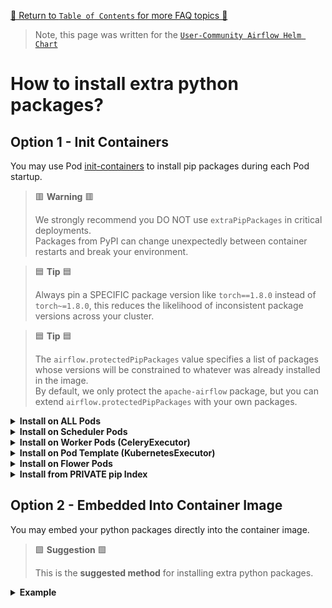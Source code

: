 [🔗 Return to `Table of Contents` for more FAQ topics 🔗](https://github.com/airflow-helm/charts/tree/main/charts/airflow#frequently-asked-questions)

> Note, this page was written for the [`User-Community Airflow Helm Chart`](https://github.com/airflow-helm/charts/tree/main/charts/airflow)

# How to install extra python packages?

## Option 1 - Init Containers

You may use Pod [init-containers](https://kubernetes.io/docs/concepts/workloads/pods/init-containers/) to install pip packages during each Pod startup.

> 🟥 __Warning__ 🟥
>
> We strongly recommend you DO NOT use `extraPipPackages` in critical deployments.
> <br>
> Packages from PyPI can change unexpectedly between container restarts and break your environment.

> 🟦 __Tip__ 🟦
>
> Always pin a SPECIFIC package version like `torch==1.8.0` instead of `torch~=1.8.0`,
> this reduces the likelihood of inconsistent package versions across your cluster.

> 🟦 __Tip__ 🟦
>
> The `airflow.protectedPipPackages` value specifies a list of packages whose versions will be constrained to whatever was already installed in the image.
> <br>
> By default, we only protect the `apache-airflow` package, but you can extend `airflow.protectedPipPackages` with your own packages.

<details>
<summary>
  <b>Install on ALL Pods</b>
</summary>

---

The `airflow.extraPipPackages` value installs pip packages on all Airflow Pods.

For example, to install `torch` on all Airflow Pods:

```yaml
airflow:
  extraPipPackages:
    - "torch==1.8.0"
```

> 🟨 __Note__ 🟨
> 
> Global packages defined in `airflow.extraPipPackages` will NOT be installed in the KubernetesExecutor pod template.

</details>

<details>
<summary>
  <b>Install on Scheduler Pods</b>
</summary>

---

The `scheduler.extraPipPackages` value installs pip packages on the Airflow Scheduler Pods.

For example, to install `torch` on the Scheduler Pods only:

```yaml
scheduler:
  extraPipPackages:
    - "torch==1.8.0"
```

> 🟦 __Tip__ 🟦
>
> If the same package is defined in both `airflow.extraPipPackages` and `scheduler.extraPipPackages`, 
> the version in `scheduler.extraPipPackages` will take precedence.
>
> This is because packages from deployment-specific values are listed at the END of the `pip install` command.

</details>

<details>
<summary>
  <b>Install on Worker Pods (CeleryExecutor)</b>
</summary>

---

The `worker.extraPipPackages` value installs pip packages on the Airflow Worker Pods.

For example, to install `torch` on the Worker Pods only:

```yaml
worker:
  extraPipPackages:
    - "torch==1.8.0"
```

> 🟦 __Tip__ 🟦
>
> If the same package is defined in both `airflow.extraPipPackages` and `worker.extraPipPackages`, 
> the version in `worker.extraPipPackages` will take precedence.
>
> This is because packages from deployment-specific values are listed at the END of the `pip install` command.

</details>

<details>
<summary>
  <b>Install on Pod Template (KubernetesExecutor)</b>
</summary>

---

The `airflow.kubernetesPodTemplate.extraPipPackages` value installs pip packages in the KubernetesExecutor Pod Template.

For example, to install `torch` on the KubernetesExecutor Pod Template only:

```yaml
airflow:
  kubernetesPodTemplate:
    extraPipPackages:
      - "torch==1.8.0"
```

> 🟨 __Note__ 🟨
> 
> Global packages defined in `airflow.extraPipPackages` will NOT be installed in the KubernetesExecutor pod template.

</details>

<details>
<summary>
  <b>Install on Flower Pods</b>
</summary>

---

The `flower.extraPipPackages` value installs pip packages on the Flower Pods.

For example, to install `torch` on the Flower Pods only:

```yaml
flower:
  extraPipPackages:
    - "torch==1.8.0"
```

> 🟦 __Tip__ 🟦
>
> If the same package is defined in both `airflow.extraPipPackages` and `flower.extraPipPackages`, 
> the version in `flower.extraPipPackages` will take precedence.
>
> This is because packages from deployment-specific values are listed at the END of the `pip install` command.

</details>

<details>
<summary>
  <b>Install from PRIVATE pip Index</b>
</summary>

---

Pip can install packages from a private Python Package Index using the `--index-url` argument or `PIP_INDEX_URL` environment variable.

For example, to install `my-internal-package` from a private index hosted at `example.com/packages/simple/`:

```yaml
airflow:
  config:
    ## pip configs can be set with environment variables
    PIP_TIMEOUT: 60
    PIP_INDEX_URL: https://<username>:<password>@example.com/packages/simple/
    PIP_TRUSTED_HOST: example.com
  
  extraPipPackages:
    - "my-internal-package==1.0.0"
```

</details>

## Option 2 - Embedded Into Container Image

You may embed your python packages directly into the container image.

> 🟩 __Suggestion__ 🟩
> 
> This is the __suggested method__ for installing extra python packages.

<details>
<summary>
  <b>Example</b>
</summary>

---

This chart uses the official [`apache/airflow`](https://hub.docker.com/r/apache/airflow) Docker images.

Here is a Dockerfile that extends `apache/airflow:2.2.5-python3.8` with the `torch` package:

```dockerfile
FROM apache/airflow:2.2.5-python3.8

# install your pip packages
RUN pip install --no-cache-dir \
    torch~=1.8.0
```

You might then build and tag this Dockerfile as `MY_REPO:MY_TAG`.

The following values tell the chart to use the `MY_REPO:MY_TAG` container image:

```yaml
airflow:
  image:
    repository: MY_REPO
    tag: MY_TAG
        
    ## WARNING: even if set to "Always" DO NOT reuse tag names, 
    ##          containers only pull the latest image when restarting
    pullPolicy: IfNotPresent
```

> 🟥 __Warning__ 🟥
>
> Ensure that you NEVER REUSE an image tag name.
> <br>
> This ensures that whenever you update `airflow.image.tag`, all airflow pods will restart and have the same packages.
> <br>
> For example, you may append a version or git hash corresponding to your packages:
>
> 1. `MY_REPO:MY_TAG-v1`, `MY_REPO:MY_TAG-v2`, `MY_REPO:MY_TAG-v3`
> 2. `MY_REPO:MY_TAG-0.1.0`, `MY_REPO:MY_TAG-0.1.1`, `MY_REPO:MY_TAG-0.1.3`
> 3. `MY_REPO:MY_TAG-a1a1a1a`, `MY_REPO:MY_TAG-a2a2a3a`, `MY_REPO:MY_TAG-a3a3a3a`

</details>